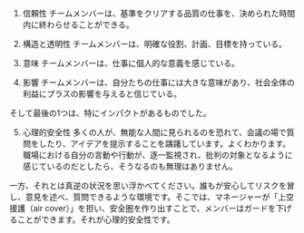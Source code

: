 1. 信頼性
チームメンバーは、基準をクリアする品質の仕事を、決められた時間内に終わらせることができる。

2. 構造と透明性
チームメンバーは、明確な役割、計画、目標を持っている。

3. 意味
チームメンバーは、仕事に個人的な意義を感じている。

4. 影響
チームメンバーは、自分たちの仕事には大きな意味があり、社会全体の利益にプラスの影響を与えると信じている。

そして最後の1つは、特にインパクトがあるものでした。

5. 心理的安全性
多くの人が、無能な人間に見られるのを恐れて、会議の場で質問をしたり、アイデアを提示することを躊躇しています。よくわかります。職場における自分の言動や行動が、逐一監視され、批判の対象となるように感じているのだとしたら、そうなるのも無理はありません。

一方、それとは真逆の状況を思い浮かべてください。誰もが安心してリスクを冒し、意見を述べ、質問できるような環境です。そこでは、マネージャーが「上空援護（air cover）」を担い、安全圏を作り出すことで、メンバーはガードを下げることができます。それが心理的安全性です。
